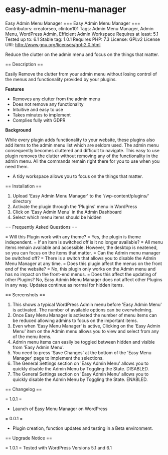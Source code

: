 # easy-admin-menu-manager
Easy Admin Menu Manager
=== Easy Admin Menu Manager ===
Contributors: creatorseo, clinton101
Tags: Admin Menu Manager, Admin Menu, WordPress Admin, Efficient Admin Workspace
Requires at least: 5.1
Tested up to: 6.1
Stable tag: 1.0.1
Requires PHP: 7.3
License: GPLv2
License URI: http://www.gnu.org/licenses/gpl-2.0.html

Reduce the clutter on the admin menu and focus on the things that matter.

== Description ==

Easily Remove the clutter from your admin menu without losing control of the menus and functionality provided by your plugins.

**Features**

* Removes any clutter from the admin menu
* Does not remove any functionality
* Intuitive and easy to use
* Takes minutes to implement
* Complies fully with GDPR

**Background**

While every plugin adds functionality to your website, these plugins also add items to the admin menu list which are seldom used. The admin menu consequently becomes cluttered and difficult to navigate. This easy to use plugin removes the clutter without removing any of the functionality in the admin menu. All the commands remain right there for you to use when you need them.
* A tidy workspace allows you to focus on the things that matter.

== Installation ==

1. Upload 'Easy Admin Menu Manager' to the '/wp-content/plugins/' directory
2. Activate the plugin through the 'Plugins' menu in WordPress
3. Click on 'Easy Admin Menu' in the Admin Dashboard
4. Select which menu items should be hidden

== Frequently Asked Questions ==

= Will this Plugin work with any theme? =
Yes, the plugin is theme independent.
= If an item is switched off is it no longer available? =
All menu items remain available and accessible. However, the desktop is neatened, so you can focus on the items that matter.
= Can the Admin menu manager be switched off? =
There is a switch that allows you to disable the Admin Menu Manager at any time.
= Does this plugin affect the menus on the front end of the website? =
No, this plugin only works on the Admin menu and has no impact on the front-end menus.
= Does this affect the updating of other Plugins?
No, Easy Admin Menu Manager does not affect other Plugins in any way. Updates continue as normal for hidden items.


== Screenshots ==

1. This shows a typical WordPress Admin menu before 'Easy Admin Menu' is activated. The number of available options can be overwhelming.
2. Once Easy Menu Manager is activated the number of menu items can be reduced allowing admins to focus on the important items.
3. Even when 'Easy Menu Manager' is active, Clicking on the 'Easy Admin Menu' item on the Admin menu allows you to view and select from any of the menu items.
4. Admin menu items can easily be toggled between hidden and visible from 'Easy Admin Menu'.
5. You need to press 'Save Changes' at the bottom of the 'Easy Menu Manager' page to implement the selections.
5. The General Settings section on 'Easy Admin Menu' allows you to quickly disable the Admin Menu by Toggling the State. DISABLED.
6. The General Settings section on 'Easy Admin Menu' allows you to quickly disable the Admin Menu by Toggling the State. ENABLED.

== Changelog ==

= 1.0.1 =
* Launch of Easy Menu Manager on WordPress

= 0.0.1 =
* Plugin creation, function updates and testing in a Beta environment.

== Upgrade Notice ==

= 1.0.1 =
Tested with WordPress Versions 5.1 and 6.1
